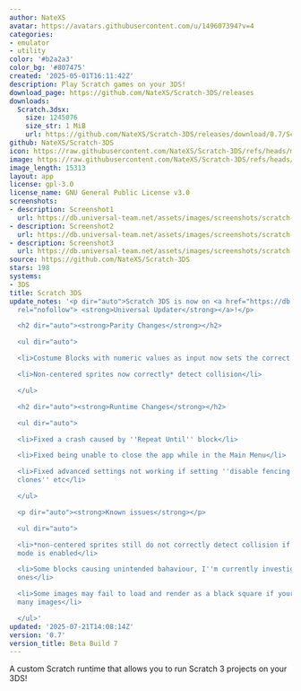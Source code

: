```yaml
---
author: NateXS
avatar: https://avatars.githubusercontent.com/u/149607394?v=4
categories:
- emulator
- utility
color: '#b2a2a3'
color_bg: '#807475'
created: '2025-05-01T16:11:42Z'
description: Play Scratch games on your 3DS!
download_page: https://github.com/NateXS/Scratch-3DS/releases
downloads:
  Scratch.3dsx:
    size: 1245076
    size_str: 1 MiB
    url: https://github.com/NateXS/Scratch-3DS/releases/download/0.7/Scratch.3dsx
github: NateXS/Scratch-3DS
icon: https://raw.githubusercontent.com/NateXS/Scratch-3DS/refs/heads/main/gfx/icon.png
image: https://raw.githubusercontent.com/NateXS/Scratch-3DS/refs/heads/main/gfx/logo.png
image_length: 15313
layout: app
license: gpl-3.0
license_name: GNU General Public License v3.0
screenshots:
- description: Screenshot1
  url: https://db.universal-team.net/assets/images/screenshots/scratch-3ds/screenshot1.png
- description: Screenshot2
  url: https://db.universal-team.net/assets/images/screenshots/scratch-3ds/screenshot2.png
- description: Screenshot3
  url: https://db.universal-team.net/assets/images/screenshots/scratch-3ds/screenshot3.png
source: https://github.com/NateXS/Scratch-3DS
stars: 198
systems:
- 3DS
title: Scratch 3DS
update_notes: '<p dir="auto">Scratch 3DS is now on <a href="https://db.universal-team.net/3ds/scratch-3ds"
  rel="nofollow"> <strong>Universal Updater</strong></a>!</p>

  <h2 dir="auto"><strong>Parity Changes</strong></h2>

  <ul dir="auto">

  <li>Costume Blocks with numeric values as input now sets the correct costume</li>

  <li>Non-centered sprites now correctly* detect collision</li>

  </ul>

  <h2 dir="auto"><strong>Runtime Changes</strong></h2>

  <ul dir="auto">

  <li>Fixed a crash caused by ''Repeat Until'' block</li>

  <li>Fixed being unable to close the app while in the Main Menu</li>

  <li>Fixed advanced settings not working if setting ''disable fencing'' ''infinite
  clones'' etc</li>

  </ul>

  <p dir="auto"><strong>Known issues</strong></p>

  <ul dir="auto">

  <li>*non-centered sprites still do not correctly detect collision if dual-screen
  mode is enabled</li>

  <li>Some blocks causing unintended bahaviour, I''m currently investigating which
  ones</li>

  <li>Some images may fail to load and render as a black square if your project has
  many images</li>

  </ul>'
updated: '2025-07-21T14:08:14Z'
version: '0.7'
version_title: Beta Build 7
---
```

A custom Scratch runtime that allows you to run Scratch 3 projects on your 3DS!